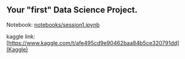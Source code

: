 ## Your "first" Data Science Project.



Notebook: [notebooks/session1.ipynb](session1.ipynb)

kaggle link: [https://www.kaggle.com/t/afe495cd9e90462baa84b5ce320791dd](Kaggle)
